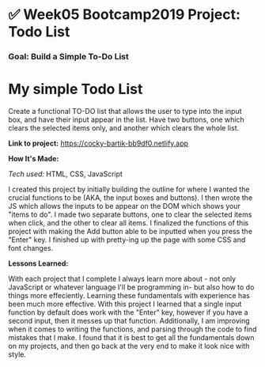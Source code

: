 # ✅ Week05 Bootcamp2019 Project: Todo List

### Goal: Build a Simple To-Do List

<h1> My simple Todo List </h1>

Create a functional TO-DO list that allows the user to type into the input box, and have their input appear in the list.
Have two buttons, one which clears the selected items only, and another which clears the whole list.

<strong>Link to project:</strong> https://cocky-bartik-bb9df0.netlify.app


<strong>How It's Made:</strong>

<i>Tech used:</i> HTML, CSS, JavaScript

I created this project by initially building the outline for where I wanted the crucial functions to be (AKA, the input boxes and buttons). I then wrote the JS which allows the inputs to be appear on the DOM which shows your "items to do". 
I made two separate buttons, one to clear the selected items when click, and the other to clear all items.
I finalized the functions of this project with making the Add button able to be inputted when you press the "Enter" key.
I finished up with pretty-ing up the page with some CSS and font changes.

<strong>Lessons Learned:</strong>

With each project that I complete I always learn more about - not only JavaScript or whatever language I'll be programming in- but also how to do things more effeciently. Learning these fundamentals with experience has been much more effective.
With this project I learned that a single input function by default does work with the "Enter" key, however if you have a second input, then it messes up that function.
Additionally, I am improving when it comes to writing the functions, and parsing through the code to find mistakes that I make.
I found that it is best to get all the fundamentals down on my projects, and then go back at the very end to make it look nice with style.
